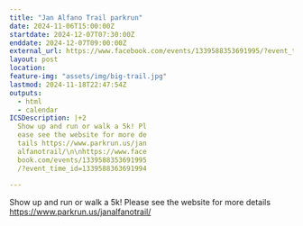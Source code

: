 ```yaml
---
title: "Jan Alfano Trail parkrun"
date: 2024-11-06T15:00:00Z
startdate: 2024-12-07T07:30:00Z
enddate: 2024-12-07T09:00:00Z
external_url: https://www.facebook.com/events/1339588353691995/?event_time_id=1339588363691994
layout: post
location: 
feature-img: "assets/img/big-trail.jpg"
lastmod: 2024-11-18T22:47:54Z
outputs:
  - html
  - calendar
ICSDescription: |+2
  Show up and run or walk a 5k! Pl  ease see the website for more de  tails https://www.parkrun.us/jan  alfanotrail/\n\nhttps://www.face  book.com/events/1339588353691995  /?event_time_id=1339588363691994  
---
```


Show up and run or walk a 5k! Please see the website for more details [https://www.parkrun.us/janalfanotrail/<br>
](https://www.parkrun.us/janalfanotrail/<br>
)  <br>
  
